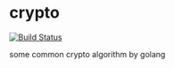 # crypto
[![Build Status](https://travis-ci.org/wusphinx/crypto.svg?branch=master)](https://travis-ci.org/wusphinx/crypto)

some common crypto algorithm by golang
